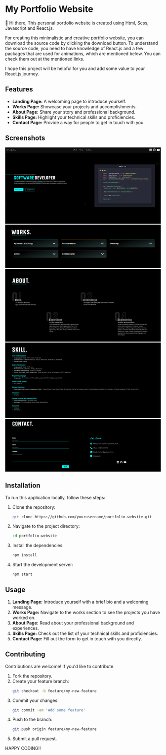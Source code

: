 # My Portfolio Website

👋 Hi there, This personal portfolio website is created using Html, Scss, Javascript and React.js.

For creating this minimalistic and creative portfolio website, you can download the source code by clicking the download button. To understand the source code, you need to have knowledge of React.js and a few packages that are used for animations, which are mentioned below. You can check them out at the mentioned links.

I hope this project will be helpful for you and add some value to your React.js journey.

## Features

- **Landing Page:** A welcoming page to introduce yourself.
- **Works Page:** Showcase your projects and accomplishments.
- **About Page:** Share your story and professional background.
- **Skills Page:** Highlight your technical skills and proficiencies.
- **Contact Page:** Provide a way for people to get in touch with you.

## Screenshots

![Screenshot 1](./react-portfolio/images/1st_ss.png)
![Screenshot 2](./react-portfolio/images/2nd_ss.png)
![Screenshot 3](./react-portfolio/images/3rd_ss.png)
![Screenshot 4](./react-portfolio/images/4th_ss.png)
![Screenshot 5](./react-portfolio/images/5th_ss.png)

## Installation

To run this application locally, follow these steps:

1. Clone the repository:
   ```sh
   git clone https://github.com/yourusername/portfolio-website.git
   ```
2. Navigate to the project directory:
   ```sh
   cd portfolio-website
   ```
3. Install the dependencies:
   ```sh
   npm install
   ```
4. Start the development server:
   ```sh
   npm start
   ```

## Usage

1. **Landing Page:** Introduce yourself with a brief bio and a welcoming message.
2. **Works Page:** Navigate to the works section to see the projects you have worked on.
3. **About Page:** Read about your professional background and experiences.
4. **Skills Page:** Check out the list of your technical skills and proficiencies.
5. **Contact Page:** Fill out the form to get in touch with you directly.

## Contributing

Contributions are welcome! If you'd like to contribute:

1. Fork the repository.
2. Create your feature branch:
   ```sh
   git checkout -b feature/my-new-feature
   ```
3. Commit your changes:
   ```sh
   git commit -am 'Add some feature'
   ```
4. Push to the branch:
   ```sh
   git push origin feature/my-new-feature
   ```
5. Submit a pull request.

HAPPY CODING!!
